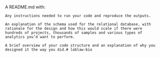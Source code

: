 A README.md with:

    Any instructions needed to run your code and reproduce the outputs.

    An explanation of the schema used for the relational database, with rationale for the design and how this would scale if there were hundreds of projects, thousands of samples and various types of analytics you’d want to perform.

    A brief overview of your code structure and an explanation of why you designed it the way you did.# loblaw-bio
